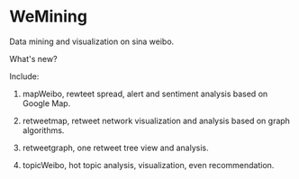 WeMining
========
Data mining and visualization on sina weibo.

What's new?

Include:

1) mapWeibo, rewteet spread, alert and sentiment analysis based on Google Map.

2) retweetmap, retweet network visualization and analysis based on graph algorithms.

3) retweetgraph, one retweet tree view and analysis.

4) topicWeibo, hot topic analysis, visualization, even recommendation.